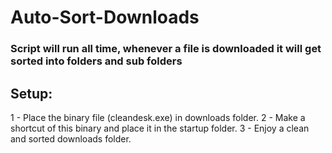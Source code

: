 # Auto-Sort-Downloads

### Script will run all time, whenever a file is downloaded it will get sorted into folders and sub folders

## Setup:

1 - Place the binary file (cleandesk.exe) in downloads folder.
2 - Make a shortcut of this binary and place it in the startup folder.
3 - Enjoy a clean and sorted downloads folder.
